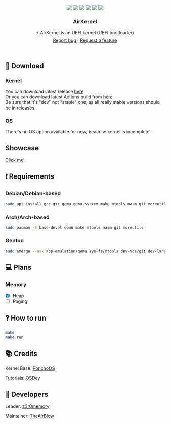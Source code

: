 <p align="center">
<img src="https://img.shields.io/github/contributors/NeticTeam/AirKernel.svg"/>
<img src="https://img.shields.io/github/forks/NeticTeam/AirKernel.svg"/>
<img src="https://img.shields.io/github/stars/NeticTeam/AirKernel.svg"/>
<img src="https://img.shields.io/github/issues/NeticTeam/AirKernel.svg"/>
<img src="https://github.com/NeticTeam/AirKernel/actions/workflows/build.yml/badge.svg"/>
<img src="https://app.codacy.com/project/badge/Grade/fd5a7833d434455e8c455fce709f0b78"/>
</p>
  <h3 align="center">AirKernel</h3>
  <p align="center">
  ⚡ AirKernel is an UEFI kernel (UEFI bootloader)
  <br/>
  <a href="https://github.com/NeticTeam/AirKernel/issues/new?labels=bug">Report bug</a>
  |
  <a href="https://github.com/NeticTeam/AirKernel/issues/new?labels=feature">Request a feature</a>
  </p>
<br/>

## 📲 Download
### Kernel
You can download latest release [here](https://github.com/NeticTeam/AirKernel/releases)<br/>
Or you can download latest Actions build from [here](https://github.com/NeticTeam/AirKernel/actions)<br/>
Be sure that it's "dev" not "stable" one, as all really stable versions should be in releases.<br/>
### OS
There's no OS option available for now, beacuse kernel is incomplete.

## Showcase
<a href='https://youtu.be/bhx9Phf49ok'>Click me!</a>

## ❗️ Requirements
### Debian/Debian-based
```sh
sudo apt install gcc g++ qemu qemu-system make mtools nasm git moreutils
```
### Arch/Arch-based
```sh
sudo pacman -S base-devel qemu make mtools nasm git moreutils
```
### Gentoo
```sh
sudo emerge --ask app-emulation/qemu sys-fs/mtools dev-vcs/git dev-lang/nasm sys-apps/moreutils
```

## 💻 Plans

### Memory
- [x] Heap
- [ ] Paging

## ❓ How to run
```sh
make
make run
```

## 📚 Credits
Kernel Base: [PonchoOS](https://github.com/absurdponcho/ponchoos)

Tutorials: [OSDev](https://wiki.osdev.org)

## 👥 Developers
Leader: [z3r0memory](https://github.com/z3r0memory)

Maintainer: [TheAirBlow](https://github.com/theairblow)

